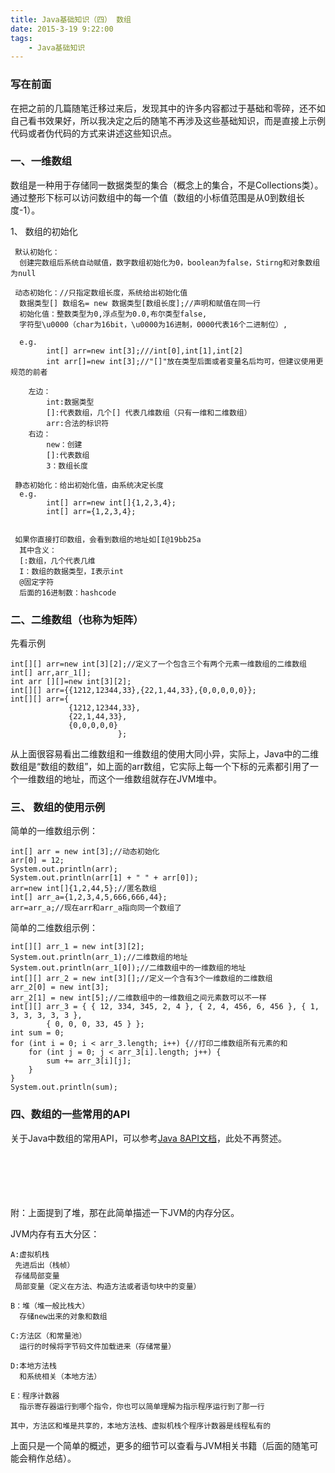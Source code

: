 ```yaml
---
title: Java基础知识（四） 数组
date: 2015-3-19 9:22:00
tags: 
	- Java基础知识
---
```

### 写在前面

在把之前的几篇随笔迁移过来后，发现其中的许多内容都过于基础和零碎，还不如自己看书效果好，所以我决定之后的随笔不再涉及这些基础知识，而是直接上示例代码或者伪代码的方式来讲述这些知识点。

### 一、一维数组
	
数组是一种用于存储同一数据类型的集合（概念上的集合，不是Collections类）。通过整形下标可以访问数组中的每一个值（数组的小标值范围是从0到数组长度-1）。

1、 数组的初始化

 	 默认初始化：
	  创建完数组后系统自动赋值，数字数组初始化为0，boolean为false，Stirng和对象数组为null
		  
	 动态初始化：//只指定数组长度，系统给出初始化值
	  数据类型[] 数组名= new 数据类型[数组长度];//声明和赋值在同一行
	  初始化值：整数类型为0,浮点型为0.0,布尔类型false,
	  字符型\u0000（char为16bit，\u0000为16进制，0000代表16个二进制位）,
	  
	  e.g. 
	  		int[] arr=new int[3];///int[0],int[1],int[2]
	  		int arr[]=new int[3];//"[]"放在类型后面或者变量名后均可，但建议使用更规范的前者
						
	 	左边： 
	 		int:数据类型
	 		[]:代表数组，几个[] 代表几维数组（只有一维和二维数组）
	  		arr:合法的标识符
	  	右边：
	  		new：创建
	  		[]:代表数组
	  		3：数组长度
	  
	 静态初始化：给出初始化值，由系统决定长度
	  e.g. 
	  		int[] arr=new int[]{1,2,3,4};
	    	int[] arr={1,2,3,4};
	  
	  
	 如果你直接打印数组，会看到数组的地址如[I@19bb25a   
	  其中含义：
	  [:数组，几个代表几维
	  I：数组的数据类型，I表示int
	  @固定字符
	  后面的16进制数：hashcode

### 二、二维数组（也称为矩阵）
	
先看示例	
		
	int[][] arr=new int[3][2];//定义了一个包含三个有两个元素一维数组的二维数组
	int[] arr,arr_1[];
	int arr [][]=new int[3][2];
	int[][] arr={{1212,12344,33},{22,1,44,33},{0,0,0,0,0}};
    int[][] arr={
       			 {1212,12344,33},
	       		 {22,1,44,33},
        		 {0,0,0,0,0}
			       			};

从上面很容易看出二维数组和一维数组的使用大同小异，实际上，Java中的二维数组是“数组的数组”，如上面的arr数组，它实际上每一个下标的元素都引用了一个一维数组的地址，而这个一维数组就存在JVM堆中。
 

	
### 三、 数组的使用示例

简单的一维数组示例：

	int[] arr = new int[3];//动态初始化
	arr[0] = 12;
	System.out.println(arr);
	System.out.println(arr[1] + " " + arr[0]);
	arr=new int[]{1,2,44,5};//匿名数组
	int[] arr_a={1,2,3,4,5,666,666,44};
	arr=arr_a;//现在arr和arr_a指向同一个数组了		



简单的二维数组示例：
		
	int[][] arr_1 = new int[3][2];
	System.out.println(arr_1);//二维数组的地址
	System.out.println(arr_1[0]);//二维数组中的一维数组的地址
	int[][] arr_2 = new int[3][];//定义一个含有3个一维数组的二维数组
	arr_2[0] = new int[3];
	arr_2[1] = new int[5];//二维数组中的一维数组之间元素数可以不一样
	int[][] arr_3 = { { 12, 334, 345, 2, 4 }, { 2, 4, 456, 6, 456 }, { 1, 3, 3, 3, 3, 3 },
			{ 0, 0, 0, 33, 45 } };
	int sum = 0;
	for (int i = 0; i < arr_3.length; i++) {//打印二维数组所有元素的和
		for (int j = 0; j < arr_3[i].length; j++) {
			sum += arr_3[i][j];
		}
	}
	System.out.println(sum);


### 四、数组的一些常用的API

关于Java中数组的常用API，可以参考[Java 8API文档](http://docs.oracle.com/javase/8/docs/api/)，此处不再赘述。


</br>
</br>
</br>
</br>
</br>
附：上面提到了堆，那在此简单描述一下JVM的内存分区。

JVM内存有五大分区：

 	A:虚拟机栈
	 先进后出（栈帧）
	 存储局部变量
 	 局部变量（定义在方法、构造方法或者语句块中的变量）

	B：堆（堆一般比栈大）
 	  存储new出来的对象和数组

	C:方法区（和常量池）
 	  运行的时候将字节码文件加载进来（存储常量）

	D:本地方法栈
 	  和系统相关（本地方法）

	E：程序计数器
 	  指示寄存器运行到哪个指令，你也可以简单理解为指示程序运行到了那一行
	
	其中，方法区和堆是共享的，本地方法栈、虚拟机栈个程序计数器是线程私有的

上面只是一个简单的概述，更多的细节可以查看与JVM相关书籍（后面的随笔可能会稍作总结）。